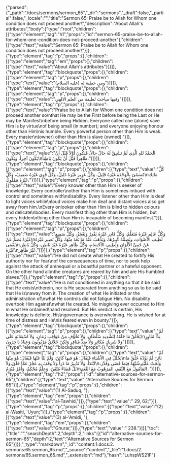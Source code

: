 {"parsed":{"_path":"/docs/sermons/sermon_65","_dir":"sermons","_draft":false,"_partial":false,"_locale":"","title":"Sermon 65:  Praise be to Allah for Whom one condition does not proceed another\\","description":"About Allah's attributes","body":{"type":"root","children":[{"type":"element","tag":"h1","props":{"id":"sermon-65-praise-be-to-allah-for-whom-one-condition-does-not-proceed-another"},"children":[{"type":"text","value":"Sermon 65:  Praise be to Allah for Whom one condition does not proceed another\\"}]},{"type":"element","tag":"p","props":{},"children":[{"type":"element","tag":"em","props":{},"children":[{"type":"text","value":"About Allah's attributes"}]}]},{"type":"element","tag":"blockquote","props":{},"children":[{"type":"element","tag":"p","props":{},"children":[{"type":"text","value":"ومن خطبة له (عليه السلام)"}]}]},{"type":"element","tag":"blockquote","props":{},"children":[{"type":"element","tag":"p","props":{},"children":[{"type":"text","value":"وفيها مباحث لطيفة من العلم الالهي"}]}]},{"type":"element","tag":"p","props":{},"children":[{"type":"text","value":"Praise be to Allah for Whom one condition does not proceed another so\nthat He may be the First before being the Last or He may be Manifest\nbefore being Hidden. Everyone called one (alone) save Him is by virtue\nof being small (in number); and everyone enjoying honour other than Him\nis humble. Every powerful person other than Him is weak. Every master\n(owner) other than Him is slave (owned)."}]},{"type":"element","tag":"blockquote","props":{},"children":[{"type":"element","tag":"p","props":{},"children":[{"type":"text","value":"الْحَمْدُ للهِ الَّذِي لَمْ تَسْبِقْ لَهُ حَالٌ حالاً، فَيَكُونَ أَوَّلاً قَبْلَ أَنْ يَكُونَ آخِراً، وَيَكُونَ\nظَاهِراً قَبْلَ أَنْ يَكُونَ بَاطِناً."}]}]},{"type":"element","tag":"blockquote","props":{},"children":[{"type":"element","tag":"p","props":{},"children":[{"type":"text","value":"كُلُّ مُسَمّىً بِالْوَحْدَةِ غَيْرَهُ قَلِيلٌ، وَكُلُّ عَزِيز غَيْرَهُ ذَلِيلٌ، وَكُلُّ قَوِي غَيْرَهُ ضَعِيفٌ، وَكُلُّ\nمَالِك غَيْرَهُ مَمْلُوكٌ،"}]}]},{"type":"element","tag":"p","props":{},"children":[{"type":"text","value":"Every knower other than Him is seeker of knowledge. Every controller\nother than Him is sometimes imbued with control and sometimes with\ndisability. Every listener other than Him is deaf to light voices while\nloud voices make him deaf and distant voices also get away from him.\nEvery onlooker other than Him is blind to hidden colours and delicate\nbodies. Every manifest thing other than Him is hidden, but every hidden\nthing other than Him is incapable of becoming manifest."}]},{"type":"element","tag":"blockquote","props":{},"children":[{"type":"element","tag":"p","props":{},"children":[{"type":"text","value":"وَكُلُّ عَالِم غَيْرَهُ مُتَعَلِّمٌ، وَكُلُّ قَادِر غَيْرَهُ يَقْدِرُ وَيَعْجَزُ، وَكُلُّ سَمِيع غَيْرَهُ يَصَمُّ عَنْ\nلَطِيفِ الاْصْوَاتِ، ويُصِمُّهُ كَبِيرُهَا، وَيَذْهَبُ عَنْهُ مَا بَعُدَ مِنْهَا، وَكُلُّ بَصِير غَيْرَهُ يَعْمَى\nعَنْ خَفِيِّ الاْلْوَانِ وَلَطِيفِ الاْجْسَامِ، وَكُلُّ ظَاهِر غَيْرَهُ غَيْرُ بَاطِن، وَكُلُّ بَاطِن غَيْرَهُ\nغَيْرُ ظَاهِر."}]}]},{"type":"element","tag":"p","props":{},"children":[{"type":"text","value":"He did not create what He created to fortify His authority nor for fear\nof the consequences of time, nor to seek help against the attack of an\nequal or a boastful partner or a hateful opponent. On the other hand all\nthe creatures are reared by him and are His humbled slaves."}]},{"type":"element","tag":"p","props":{},"children":[{"type":"text","value":"He is not conditioned in anything so that it be said that He exists\ntherein, nor is He separated from anything so as to be said that He is\naway from it. The creation of what He initiated or the administration of\nwhat He controls did not fatigue Him. No disability overtook Him against\nwhat He created. No misgiving ever occurred to Him in what He ordained\nand resolved. But His verdict is certain, His knowledge is definite, His\ngovernance is overwhelming. He is wished for at time of distress and He\nis feared even in bounty."}]},{"type":"element","tag":"blockquote","props":{},"children":[{"type":"element","tag":"p","props":{},"children":[{"type":"text","value":"لَمْ يَخْلُقْ مَا خَلَقَهُ لِتَشْدِيدِ سُلْطَانٍ، وَلاَ تَخْوُّفٍ مِنْ عَوَاقِبِ زَمَانٍ، وَلاَ اسْتِعَانَةٍ عَلَى\nنِدٍّاً مُثَاوِرٍ وَلاَ شَرِيكٍ مُكَاثِرٍ وَلاَ ضِدٍّ مُنَافِرٍ وَلكِنْ خَلاَئِقُ مَرْبُوبُونَ وَعِبَادٌ دَاخِرُونَ"}]}]},{"type":"element","tag":"blockquote","props":{},"children":[{"type":"element","tag":"p","props":{},"children":[{"type":"text","value":"لَمْ يَحْلُلْ فِي الاْشْيَاءِ فَيُقَالَ: هُوَ فيها كَائِنٌ، وَلَمْ يَنْأَ عَنْهَا فَيُقَالَ: هُوَ مِنْهَا\nبَائِنٌ لَمْ يَؤُدْهُ خَلْقُ مَا ابْتَدَأَ، وَلاَ تَدْبِيرُ مَا ذَرَأَ وَلاَ وَقَفَ بِهِ عَجْرٌ عَمَّا خَلَقَ،وَلاَ\nوَلَجَتْ عَلَيْهِ شُبْهُةٌ فِيَما قَضَى وَقَدَّرَ، بَلْ قَضَاءٌ مُتْقَنٌ، وَعِلْمٌ مُحْكَمٌ، وَأَمْرٌ مُبْرَمٌ\nالمَأْمُولُ مَعَ النِّقَمِ، المرَهُوبُ مَعَ النِّعَمِ ."}]}]},{"type":"element","tag":"h2","props":{"id":"alternative-sources-for-sermon-65"},"children":[{"type":"text","value":"Alternative Sources for Sermon 65"}]},{"type":"element","tag":"p","props":{},"children":[{"type":"text","value":"(1) Al-Saduq, "},{"type":"element","tag":"em","props":{},"children":[{"type":"text","value":"al-Tawhid,"}]},{"type":"text","value":" 29, 62;"}]},{"type":"element","tag":"p","props":{},"children":[{"type":"text","value":"(2) al-Wasiti, 'Uyun;"}]},{"type":"element","tag":"p","props":{},"children":[{"type":"text","value":"(3) al-'Amidi, "},{"type":"element","tag":"em","props":{},"children":[{"type":"text","value":"Ghurar,"}]},{"type":"text","value":" 238."}]}],"toc":{"title":"","searchDepth":2,"depth":2,"links":[{"id":"alternative-sources-for-sermon-65","depth":2,"text":"Alternative Sources for Sermon 65"}]}},"_type":"markdown","_id":"content:1.docs:2. sermons:65.sermon_65.md","_source":"content","_file":"1.docs/2. sermons/65.sermon_65.md","_extension":"md"},"hash":"LuhspWS21F"}
